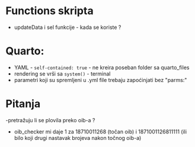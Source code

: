 # Functions skripta

-   updateData i sel funkcije - kada se koriste ?

# Quarto:

-   YAML - `self-contained: true` - ne kreira poseban folder sa quarto_files
-   rendering se vrši sa `system()` - terminal
-   parametri koji su spremljeni u .yml file trebaju zapoćinjati bez "parms:"

# Pitanja

-pretražuju li se plovila preko oib-a ?
-   oib_checker mi daje 1 za 18710011268 (točan oib) i 1871001126811111 (ili bilo koji drugi nastavak brojeva nakon točnog oib-a)
